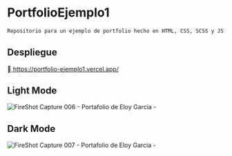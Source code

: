 # PortfolioEjemplo1


```bash
Repositorio para un ejemplo de portfolio hecho en HTML, CSS, SCSS y JS.
```

## Despliegue

🔗<a href="https://portfolio-ejemplo1.vercel.app/">
 https://portfolio-ejemplo1.vercel.app/
</a>



Light Mode
---
![FireShot Capture 006 - Portafolio de Eloy Garcia - ](https://github.com/E7OY/PortfolioEjemplo1/assets/102689282/dd9fb414-7600-4230-a1ac-ad3141021c3e)

Dark Mode
---
![FireShot Capture 007 - Portafolio de Eloy Garcia - ](https://github.com/E7OY/PortfolioEjemplo1/assets/102689282/22bef2be-f41f-48ca-b2ac-68772961e1d1)
